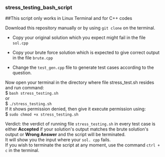 ### stress_testing_bash_script

##This script only works in Linux Terminal and for C++ codes

Download this repository manually or by using `git clone` on the terminal.

- Copy your original solution which you expect might fail in the file `sol.cpp`
* Copy your brute force solution which is expected to give correct output in the file `brute.cpp`
+ Change the `test_gen.cpp` file to generate test cases according to the question.

Now open your terminal in the directory where file stress_test.sh resides and run command:  <br>
$ `bash stress_testing.sh`  <br>
or <br>
$ `./stress_testing.sh` <br>
If it shows permission denied, then give it execute permission using: <br>
$ `sudo chmod +x stress_testing.sh` <br>

Verdict: the verdict of running file `stress_testing.sh` in every test case is either **Accepted** if your solution's output matches the brute solution's output or **Wrong Answer** and the script will be terminated. <br>
It will show you the input where your `sol. cpp` fails. <br>
If you wish to terminate the script at any moment,  use the command `ctrl + c` in the terminal.
